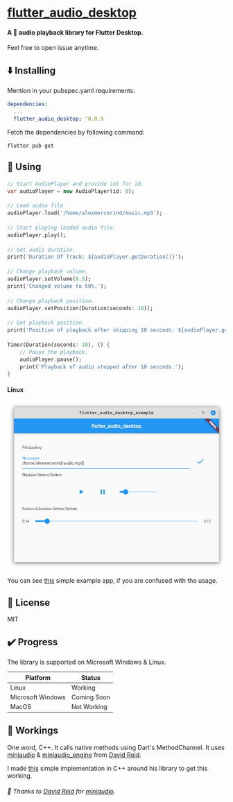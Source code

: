 # [flutter_audio_desktop](https://github.com/alexmercerind/flutter_audio_desktop)

#### A :musical_note: audio playback library for Flutter Desktop.

Feel free to open issue anytime.


## :arrow_down: Installing

Mention in your pubspec.yaml requirements:

```yaml
dependencies:
  ...
  flutter_audio_desktop: ^0.0.9
```
Fetch the dependencies by following command:
```
flutter pub get
```

## :triangular_ruler: Using

```dart
// Start AudioPlayer and provide int for id.
var audioPlayer = new AudioPlayer(id: 0);

// Load audio file
audioPlayer.load('/home/alexmercerind/music.mp3');

// Start playing loaded audio file.
audioPlayer.play();

// Get audio duration.
print('Duration Of Track: ${audioPlayer.getDuration()}');

// Change playback volume.
audioPlayer.setVolume(0.5);
print('Changed volume to 50%.');

// Change playback position.
audioPlayer.setPosition(Duration(seconds: 10));

// Get playback position.
print('Position of playback after skipping 10 seconds: ${audioPlayer.getPosition()}');

Timer(Duration(seconds: 10), () {
    // Pause the playback.
    audioPlayer.pause();
    print('Playback of audio stopped after 10 seconds.');
}
```

#### Linux

![](https://github.com/alexmercerind/flutter_audio_desktop/blob/assets/linux.png?raw=true)

You can see [this](https://github.com/alexmercerind/flutter_audio_desktop/blob/master/example/lib/main.dart) simple example app, if you are confused with the usage.


## :page_facing_up: License

MIT

## :heavy_check_mark: Progress

The library is supported on Microsoft Windows & Linux.

|Platform            |Status     |
|--------------------|-----------|
|Linux               |Working    |
|Microsoft Windows   |Coming Soon|
|MacOS               |Not Working|

## :wrench: Workings

One word, C++. It calls native methods using Dart's MethodChannel. It uses [miniaudio](https://github.com/mackron/miniaudio) & [miniaudio_engine](https://github.com/mackron/miniaudio) from [David Reid](https://github.com/mackron). 

I made [this](https://github.com/alexmercerind/flutter_audio_desktop/blob/master/audioplayer) simple implementation in C++ around his library to get this working.

###### :love_letter: Thanks to [David Reid](https://github.com/mackron)  for [miniaudio](https://github.com/mackron/miniaudio).
